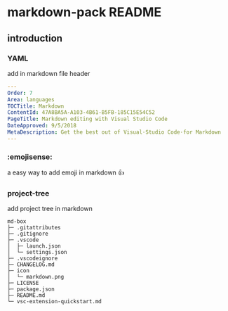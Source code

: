 # markdown-pack README

## introduction

### YAML

add in markdown file header

```yaml
---
Order: 7
Area: languages
TOCTitle: Markdown
ContentId: 47A8BA5A-A103-4B61-B5FB-185C15E54C52
PageTitle: Markdown editing with Visual Studio Code
DateApproved: 9/5/2018
MetaDescription: Get the best out of Visual·Studio Code·for Markdown
---
```

### :emojisense:

a easy way to add emoji in markdown 👍

### project-tree

add project tree in markdown

```tree
md-box
├─ .gitattributes
├─ .gitignore
├─ .vscode
│  ├─ launch.json
│  └─ settings.json
├─ .vscodeignore
├─ CHANGELOG.md
├─ icon
│  └─ markdown.png
├─ LICENSE
├─ package.json
├─ README.md
└─ vsc-extension-quickstart.md

```
